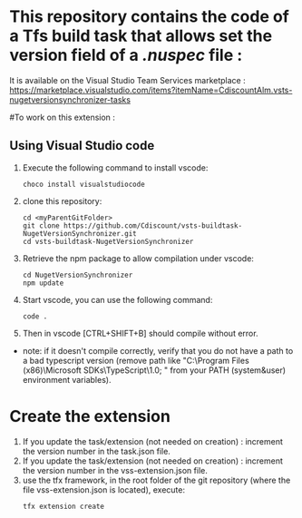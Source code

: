 # This repository contains the code of a Tfs build task that allows set the version field of a *.nuspec* file :

It is available on the Visual Studio Team Services marketplace : https://marketplace.visualstudio.com/items?itemName=CdiscountAlm.vsts-nugetversionsynchronizer-tasks

#To work on this extension :
## Using Visual Studio code
1. Execute the following command to install vscode:
   ~~~ 
   choco install visualstudiocode
   ~~~
1. clone this repository:
   ~~~ 
   cd <myParentGitFolder>
   git clone https://github.com/Cdiscount/vsts-buildtask-NugetVersionSynchronizer.git
   cd vsts-buildtask-NugetVersionSynchronizer
   ~~~
1. Retrieve the npm package to allow compilation under vscode:
   ~~~ 
   cd NugetVersionSynchronizer
   npm update
   ~~~
1. Start vscode, you can use the following command:
   ~~~
   code .
   ~~~
1. Then in vscode [CTRL+SHIFT+B] should compile without error.

* note: if it doesn't compile correctly, verify that you do not have a path to a bad typescript version (remove path like "C:\Program Files (x86)\Microsoft SDKs\TypeScript\1.0\; " from your PATH (system&user) environment variables).

# Create the extension
1. If you update the task/extension (not needed on creation) : increment the version number in the task.json file.
1. If you update the task/extension (not needed on creation) : increment the version number in the vss-extension.json file.
1. use the tfx framework, in the root folder of the git repository (where the file vss-extension.json is located), execute:
   ~~~ 
   tfx extension create
   ~~~ 
